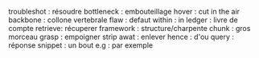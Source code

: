 troubleshot : résoudre
bottleneck : embouteillage
hover : cut in the air
backbone : collone vertebrale
flaw : defaut
within : in
ledger : livre de compte
retrieve: récuperer
framework : structure/charpente
chunk : gros morceau
grasp : empoigner
strip awat : enlever
hence : d'ou
query : réponse
snippet : un bout
e.g : par exemple